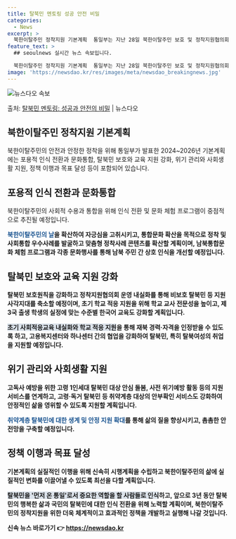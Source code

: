 ```yaml
---
title: 탈북민 멘토링 성공 안전 비밀
categories:
  - News
excerpt: >
  북한이탈주민 정착지원 기본계획  통일부는 지난 28일 북한이탈주민 보호 및 정착지원협의회를 열어 통일과 통합…
feature_text: >
  ## seoulnews 실시간 뉴스 속보입니다.

  북한이탈주민 정착지원 기본계획  통일부는 지난 28일 북한이탈주민 보호 및 정착지원협의회를 열어 통일과 통합…
image: 'https://newsdao.kr/res/images/meta/newsdao_breakingnews.jpg'
---
```


![뉴스다오 속보](https://newsdao.kr/res/images/meta/newsdao_breakingnews.jpg)

<p>출처: <a href="https://newsdao.kr/3978" rel="dofollow">탈북민 멘토링: 성공과 안전의 비밀</a> | 뉴스다오</p>

<h2 data-ke-size="size26">북한이탈주민 정착지원 기본계획</h2>
북한이탈주민의 안전과 안정한 정착을 위해 통일부가 발표한 2024~2026년 기본계획에는 포용적 인식 전환과 문화통합, 탈북민 보호와 교육 지원 강화, 위기 관리와 사회생활 지원, 정책 이행과 목표 달성 등이 포함되어 있습니다.

<h2 data-ke-size="size26">포용적 인식 전환과 문화통합</h2>
<p data-ke-size="size16">북한이탈주민의 사회적 수용과 통합을 위해 인식 전환 및 문화 체험 프로그램이 중점적으로 추진될 예정입니다.</p>
<b><span style="color: #1a5490;">북한이탈주민의 날</span><b>을 확산하여 자긍심을 고취시키고, 통합문화 확산을 목적으로 정착 및 사회통합 우수사례를 발굴하고 맞춤형 정착사례 콘텐츠를 확산할 계획이며, 남북통합문화 체험 프로그램과 각종 문화행사를 통해 남북 주민 간 상호 인식을 개선할 예정입니다.

<h2 data-ke-size="size26">탈북민 보호와 교육 지원 강화</h2>
<p data-ke-size="size16">탈북민 보호원칙을 강화하고 정착지원협의회 운영 내실화를 통해 비보호 탈북민 등 지원 사각지대를 축소할 예정이며, 초기 학교 적응 지원을 위해 학교 교사 전문성을 높이고, 제3국 출생 학생의 실정에 맞는 수준별 한국어 교육도 강화할 계획입니다.</p>
<b><span style="background-color: #21538527;">초기 사회적응교육 내실화와 학교 적응 지원</span></b>을 통해 재북 경력·자격을 인정받을 수 있도록 하고, 고용복지센터와 하나센터 간의 협업을 강화하여 탈북민, 특히 탈북여성의 취업을 지원할 예정입니다.

<h2 data-ke-size="size26">위기 관리와 사회생활 지원</h2>
<p data-ke-size="size16">고독사 예방을 위한 고령 1인세대 탈북민 대상 안심 돌봄, 사전 위기예방 활동 등의 지원서비스를 연계하고, 고령·독거 탈북민 등 취약계층 대상의 안부확인 서비스도 강화하여 안정적인 삶을 영위할 수 있도록 지원할 계획입니다.</p>
<b><span style="color: #1a5490;">취약계층 탈북민에 대한 생계 및 안정 지원 확대</span></b>를 통해 삶의 질을 향상시키고, 촘촘한 안전망을 구축할 예정입니다.

<h2 data-ke-size="size26">정책 이행과 목표 달성</h2>
<p data-ke-size="size16">기본계획의 실질적인 이행을 위해 신속히 시행계획을 수립하고 북한이탈주민의 삶에 실질적인 변화를 이끌어낼 수 있도록 최선을 다할 계획입니다.</p>
<b><span style="background-color: #21538527;">탈북민을 '먼저 온 통일'로서 중요한 역할을 할 사람들로 인식</span></b>하고, 앞으로 3년 동안 탈북민의 행복한 삶과 국민의 탈북민에 대한 인식 전환을 위해 노력할 계획이며, 북한이탈주민의 정착지원을 위한 더욱 체계적이고 효과적인 정책을 개발하고 실행해 나갈 것입니다. 

신속 뉴스 바로가기 👉 <a href="https://newsdao.kr" rel="dofollow">https://newsdao.kr</a>


